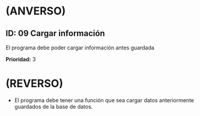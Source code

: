 # (ANVERSO)

## **ID:** 09 **Cargar información**

El programa debe poder cargar información antes guardada

**Prioridad:** 3

# (REVERSO)

* El programa debe tener una función que sea cargar datos anteriormente guardados de la base de datos.
